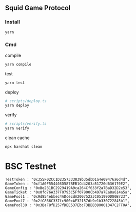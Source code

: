 ## Squid Game Protocol
### Install
```sh
yarn
```
### Cmd
compile
```sh
yarn compile
```
test
```sh
yarn test
```
deploy

```sh
# scripts/deploy.ts
yarn deploy
```
verify
```sh
# scripts/verify.ts
yarn verify
```
clean cache
```sh
npx hardhat clean
```


# BSC Testnet
```
TestToken : "0x355F02CC1D2357333039b35dbD1a4e09476a6d4d",
GameToken : "0xf1A0F554408D587BEB1Cd4203a51720d636170E2",
GameConfig : "0xBe231BC2929419A9ca264Cf633f2a7BaD32D2e53",
GameTicket : "0x0fd76A337F0793C5Ff07900Cb497a7Ea8a614a5a",
GamePool1 : "0x9d854ebbec4ADcecdA20075223C05199DD80B723",
GamePool7 : "0x2fC866C337fc900cAF32157db9e1b330722845b1",
GamePool30 : "0x3BaF8fD257fDEE537EbcF3BBB390001347C2FF0A",
```